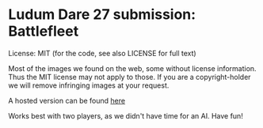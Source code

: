 Ludum Dare 27 submission: Battlefleet
===============

License: MIT (for the code, see also LICENSE for full text)

Most of the images we found on the web, some without license information.
Thus the MIT license may not apply to those.
If you are a copyright-holder we will remove infringing images at your request.

A hosted version can be found [here](http://curufinwe.org/battlefleet/)

Works best with two players, as we didn't have time for an AI.
Have fun!
